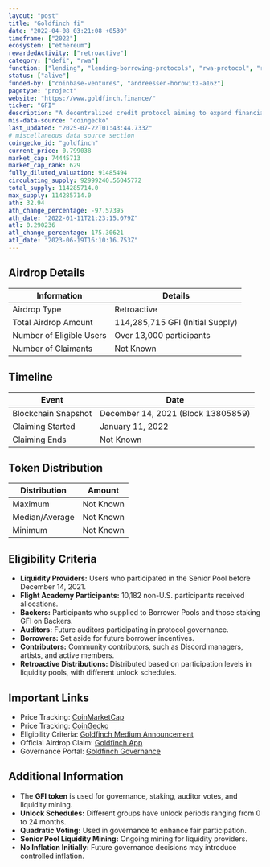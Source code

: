 ```yaml
---
layout: "post"
title: "Goldfinch fi"
date: "2022-04-08 03:21:08 +0530"
timeframe: ["2022"]
ecosystem: ["ethereum"]
rewardedActivity: ["retroactive"]
category: ["defi", "rwa"]
function: ["lending", "lending-borrowing-protocols", "rwa-protocol", "real-world-assets", "decentralized-finance", "business"]
status: ["alive"]
funded-by: ["coinbase-ventures", "andreessen-horowitz-a16z"]
pagetype: "project"
website: "https://www.goldfinch.finance/"
ticker: "GFI"
description: "A decentralized credit protocol aiming to expand financial inclusion by enabling loans without collateral."
mis-data-source: "coingecko"
last_updated: "2025-07-22T01:43:44.733Z"
# miscellaneous data source section
coingecko_id: "goldfinch"
current_price: 0.799038
market_cap: 74445713
market_cap_rank: 629
fully_diluted_valuation: 91485494
circulating_supply: 92999240.56045772
total_supply: 114285714.0
max_supply: 114285714.0
ath: 32.94
ath_change_percentage: -97.57395
ath_date: "2022-01-11T21:23:15.079Z"
atl: 0.290236
atl_change_percentage: 175.30621
atl_date: "2023-06-19T16:10:16.753Z"
---
```


## Airdrop Details

| Information              | Details                          |
| ------------------------ | -------------------------------- |
| Airdrop Type             | Retroactive                      |
| Total Airdrop Amount     | 114,285,715 GFI (Initial Supply) |
| Number of Eligible Users | Over 13,000 participants         |
| Number of Claimants      | Not Known                        |

## Timeline

| Event               | Date                               |
| ------------------- | ---------------------------------- |
| Blockchain Snapshot | December 14, 2021 (Block 13805859) |
| Claiming Started    | January 11, 2022                   |
| Claiming Ends       | Not Known                          |

## Token Distribution

| Distribution   | Amount    |
| -------------- | --------- |
| Maximum        | Not Known |
| Median/Average | Not Known |
| Minimum        | Not Known |

## Eligibility Criteria

- **Liquidity Providers:** Users who participated in the Senior Pool before December 14, 2021.
- **Flight Academy Participants:** 10,182 non-U.S. participants received allocations.
- **Backers:** Participants who supplied to Borrower Pools and those staking GFI on Backers.
- **Auditors:** Future auditors participating in protocol governance.
- **Borrowers:** Set aside for future borrower incentives.
- **Contributors:** Community contributors, such as Discord managers, artists, and active members.
- **Retroactive Distributions:** Distributed based on participation levels in liquidity pools, with different unlock schedules.

## Important Links

- Price Tracking: [CoinMarketCap](https://coinmarketcap.com/currencies/goldfinch/)
- Price Tracking: [CoinGecko](https://www.coingecko.com/en/coins/goldfinch)
- Eligibility Criteria: [Goldfinch Medium Announcement](https://medium.com/goldfinch-fi/introducing-the-goldfinch-protocol-token-gfi-e09579fd9740)
- Official Airdrop Claim: [Goldfinch App](https://app.goldfinch.finance/gfi)
- Governance Portal: [Goldfinch Governance](https://gov.goldfinch.finance/)

## Additional Information

- The **GFI token** is used for governance, staking, auditor votes, and liquidity mining.
- **Unlock Schedules:** Different groups have unlock periods ranging from 0 to 24 months.
- **Quadratic Voting:** Used in governance to enhance fair participation.
- **Senior Pool Liquidity Mining:** Ongoing mining for liquidity providers.
- **No Inflation Initially:** Future governance decisions may introduce controlled inflation.